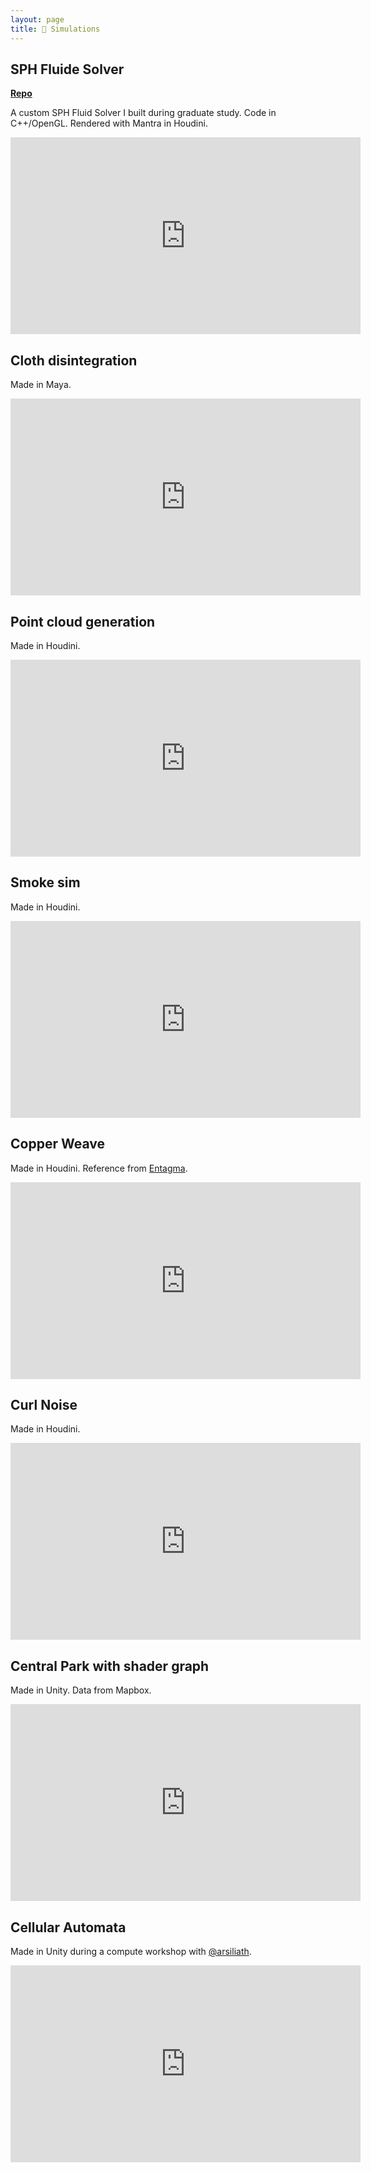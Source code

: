```yaml
---
layout: page
title: 🌊 Simulations
---
```


## SPH Fluide Solver

[**Repo** <i class="fab fa-github fa-lg icon"></i>](https://github.com/trungtle/KorraFluidSolver)

A custom SPH Fluid Solver I built during graduate study. Code in C++/OpenGL. Rendered with Mantra in Houdini.

<div class="video-container">
<iframe width="560" height="315" src="https://www.youtube.com/embed/QeSkB5jceCE" frameborder="0" allow="accelerometer; autoplay; clipboard-write; encrypted-media; gyroscope; picture-in-picture" allowfullscreen></iframe>
</div>

## Cloth disintegration

Made in Maya.

<div class="video-container">
<iframe width="560" height="315" src="https://www.youtube.com/embed/r4g2UaC0ghg?controls=0" frameborder="0" allow="accelerometer; autoplay; clipboard-write; encrypted-media; gyroscope; picture-in-picture" allowfullscreen></iframe>
</div>

## Point cloud generation

Made in Houdini.

<div class="video-container">
<iframe width="560" height="315" src="https://www.youtube.com/embed/raam-RRK-ms" frameborder="0" allow="accelerometer; autoplay; clipboard-write; encrypted-media; gyroscope; picture-in-picture" allowfullscreen></iframe>
</div>

## Smoke sim

Made in Houdini.

<div class="video-container">
<iframe width="560" height="315" src="https://www.youtube.com/embed/jBUYnQqN05o" frameborder="0" allow="accelerometer; autoplay; clipboard-write; encrypted-media; gyroscope; picture-in-picture" allowfullscreen></iframe>
</div>

## Copper Weave

Made in Houdini. Reference from [Entagma](http://www.entagma.com/pbd-dynamic-weave/).

<div class="video-container">
<iframe width="560" height="315" src="https://www.youtube.com/embed/4R1-MCSGBGA" frameborder="0" allow="accelerometer; autoplay; clipboard-write; encrypted-media; gyroscope; picture-in-picture" allowfullscreen></iframe>
</div>

## Curl Noise

Made in Houdini.

<div class="video-container">
<iframe width="560" height="315" src="https://www.youtube.com/embed/x49i63F3xtQ" frameborder="0" allow="accelerometer; autoplay; clipboard-write; encrypted-media; gyroscope; picture-in-picture" allowfullscreen></iframe>
</div>

## Central Park with shader graph

Made in Unity. Data from Mapbox.

<div class="video-container">
<iframe width="560" height="315" src="https://www.youtube.com/embed/291k-5_uCic" frameborder="0" allow="accelerometer; autoplay; clipboard-write; encrypted-media; gyroscope; picture-in-picture" allowfullscreen></iframe>
</div>

## Cellular Automata

Made in Unity during a compute workshop with [@arsiliath](https://twitter.com/arsiliath).

<div class="video-container">
<iframe width="560" height="315" src="https://www.youtube.com/embed/59FT4PkD0Qw" frameborder="0" allow="accelerometer; autoplay; clipboard-write; encrypted-media; gyroscope; picture-in-picture" allowfullscreen></iframe>
</div>
